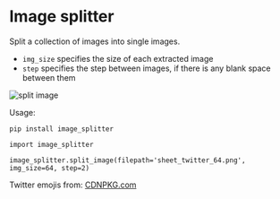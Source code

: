 # Image splitter

Split a collection of images into single images. <br>
* `img_size` specifies the size of each extracted image 
* `step` specifies the step between images, if there is any blank space between them

![split image](https://github.com/eera-l/image_splitter/blob/master/image_splitter/images/split_emojis.png)


Usage:
```
pip install image_splitter
```

```
import image_splitter

image_splitter.split_image(filepath='sheet_twitter_64.png', img_size=64, step=2)
```

Twitter emojis from: [CDNPKG.com](https://www.cdnpkg.com/emoji-datasource/file/sheet_twitter_64.png/)


